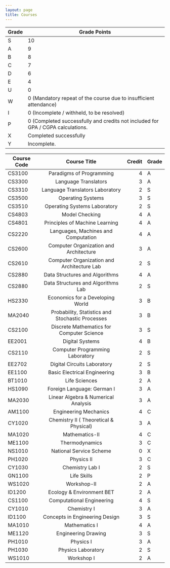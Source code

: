 ```yaml
---
layout: page
title: Courses
---
```


| Grade | Grade Points|
|-------|-------------|
|S| 10|
|A| 9 |
|B| 8 |
|C| 7 |
|D| 6 |
|E| 4 |
|U| 0 |
|W| 0 (Mandatory repeat of the course due to insufficient attendance)|
|I| 0 (Incomplete / withheld, to be resolved)|
|P| 0 (Completed successfully and credits not included for GPA / CGPA calculations.
|X| Completed successfully|
|Y| Incomplete.|


| Course Code | Course Title          | Credit | Grade |
| ----------  |:---------------------:| ------:|-------|
| CS3100| Paradigms of Programming                  | 4 |A |
| CS3300| Language Translators                      | 3 |A |
| CS3310| Language Translators Laboratory           | 2 |S |
| CS3500| Operating Systems                         | 3 |S |
| CS3510| Operating Systems Laboratory              | 2 |S |
| CS4803| Model Checking                            | 4 |A |
| CS4801| Principles of Machine Learning            | 4 |A |
| CS2220| Languages, Machines and Computation       | 4 |A |
| CS2600| Computer Organization and Architecture    | 3 |A |
| CS2610| Computer Organization and Architecture Lab| 2 |S |
| CS2880| Data Structures and Algorithms            | 4 |A |
| CS2880| Data Structures and Algorithms Lab        | 2 |S |
| HS2330| Economics for a Developing World          | 3 |B |
| MA2040| Probability, Statistics and Stochastic Processes| 3| B|
| CS2100| Discrete Mathematics for Computer Science | 3 |S |
| EE2001| Digital Systems                           | 4 |B |
| CS2110| Computer Programming Laboratory           | 2 |S |
| EE2702| Digital Circuits Laboratory               | 2 |S |
| EE1100| Basic Electrical Engineering              | 3 |B |
| BT1010| Life Sciences                             | 2 |A |
| HS1090| Foreign Language: German I                | 3 |A |
| MA2030| Linear Algebra & Numerical Analysis       | 3 |A |
| AM1100| Engineering Mechanics                     | 4 |C |
| CY1020| Chemistry II ( Theoretical & Physical)    | 3 |A |
| MA1020| Mathematics-II                            | 4 |C |
| ME1100| Thermodynamics                            | 3 |C |
| NS1010| National Service Scheme                   | 0 |X |
| PH1020| Physics II                                | 3 |C |
| CY1030| Chemistry Lab I                           | 2 |S |
| GN1100| Life Skills                               | 2 |P |
| WS1020| Workshop-II                               | 2 |A |
| ID1200| Ecology & Environment BET                 | 2 |A |
| CS1100| Computational Engineering                 | 4 |S |
| CY1010| Chemistry I                               | 3 |A |
| ID1100| Concepts in Engineering Design            | 3 |S |
| MA1010| Mathematics I                             | 4 |A |
| ME1120| Engineering Drawing                       | 3 |S |
| PH1010| Physics I                                 | 3 |A |
| PH1030| Physics Laboratory                        | 2 |S |
| WS1010| Workshop I                                | 2 |A |


